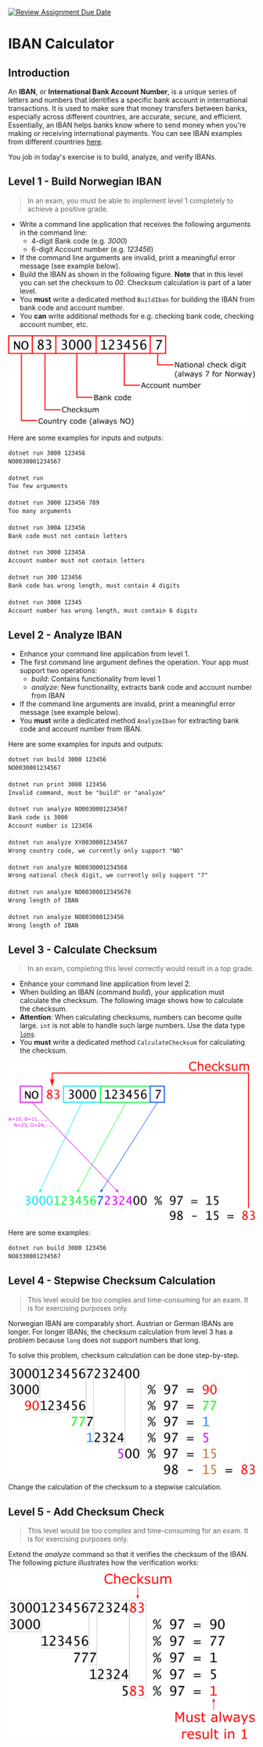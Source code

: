 [![Review Assignment Due Date](https://classroom.github.com/assets/deadline-readme-button-8d59dc4de5201274e310e4c54b9627a8934c3b88527886e3b421487c677d23eb.svg)](https://classroom.github.com/a/BMIJlOjf)
# IBAN Calculator

## Introduction

An **IBAN**, or **International Bank Account Number**, is a unique series of letters and numbers that identifies a specific bank account in international transactions. It is used to make sure that money transfers between banks, especially across different countries, are accurate, secure, and efficient. Essentially, an IBAN helps banks know where to send money when you're making or receiving international payments. You can see IBAN examples from different countries [here](https://www.iban.com/structure).

You job in today's exercise is to build, analyze, and verify IBANs.

## Level 1 - Build Norwegian IBAN

> In an exam, you must be able to implement level 1 completely to achieve a positive grade.

* Write a command line application that receives the following arguments in the command line:
  * 4-digit Bank code (e.g. *3000*)
  * 6-digit Account number (e.g. *123456*)
* If the command line arguments are invalid, print a meaningful error message (see example below).
* Build the IBAN as shown in the following figure. **Note** that in this level you can set the checksum to *00*. Checksum calculation is part of a later level.
* You **must** write a dedicated method `BuildIban` for building the IBAN from bank code and account number.
* You **can** write additional methods for e.g. checking bank code, checking account number, etc.

![Norwegian IBAN](iban-no.png)

Here are some examples for inputs and outputs:

```txt
dotnet run 3000 123456
NO0030001234567

dotnet run
Too few arguments

dotnet run 3000 123456 789
Too many arguments

dotnet run 300A 123456
Bank code must not contain letters

dotnet run 3000 12345A
Account number must not contain letters

dotnet run 300 123456
Bank code has wrong length, must contain 4 digits

dotnet run 3000 12345
Account number has wrong length, must contain 6 digits
```

## Level 2 - Analyze IBAN

* Enhance your command line application from level 1.
* The first command line argument defines the operation. Your app must support two operations:
  * *build*: Contains functionality from level 1
  * *analyze*: New functionality, extracts bank code and account number from IBAN
* If the command line arguments are invalid, print a meaningful error message (see example below).
* You **must** write a dedicated method `AnalyzeIban` for extracting bank code and account number from IBAN.

Here are some examples for inputs and outputs:

```txt
dotnet run build 3000 123456
NO0030001234567

dotnet run print 3000 123456
Invalid command, must be "build" or "analyze"

dotnet run analyze NO0030001234567
Bank code is 3000
Account number is 123456

dotnet run analyze XY0030001234567
Wrong country code, we currently only support "NO"

dotnet run analyze NO0030001234568
Wrong national check digit, we currently only support "7"

dotnet run analyze NO00300012345678
Wrong length of IBAN

dotnet run analyze NO003000123456
Wrong length of IBAN
```

## Level 3 - Calculate Checksum

> In an exam, completing this level correctly would result in a top grade.

* Enhance your command line application from level 2.
* When building an IBAN (command *build*), your application must calculate the checksum. The following image shows how to calculate the checksum.
* **Attention**: When calculating checksums, numbers can become quite large. `int` is not able to handle such large numbers. Use the data type [`long`](https://learn.microsoft.com/en-us/dotnet/csharp/language-reference/language-specification/types#836-integral-types).
* You **must** write a dedicated method `CalculateChecksum` for calculating the checksum.

![Checksum calculation](iban-no-checksum.png)

Here are some examples:

```txt
dotnet run build 3000 123456
NO8330001234567
```

## Level 4 - Stepwise Checksum Calculation

> This level would be too complex and time-consuming for an exam. It is for exercising purposes only.

Norwegian IBAN are comparably short. Austrian or German IBANs are longer. For longer IBANs, the checksum calculation from level 3 has a problem because `long` does not support numbers that long.

To solve this problem, checksum calculation can be done step-by-step.

![Stepwise IBAN calculation](iban-no-stepwise-checksum.png)

Change the calculation of the checksum to a stepwise calculation.

## Level 5 - Add Checksum Check

> This level would be too complex and time-consuming for an exam. It is for exercising purposes only.

Extend the *analyze* command so that it verifies the checksum of the IBAN. The following picture illustrates how the verification works:

![Stepwise IBAN validation](iban-no-stepwise-check.png)
